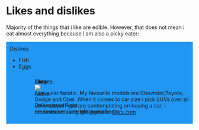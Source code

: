 <!DOCTYPE html>
<html lang="en">

<head>
  <title>Github pages</title>
  <style>
    .item1 {
      grid-area: header;
    }

    .item2 {
      grid-area: menu;
    }

    .item3 {
      grid-area: main;
    }

    .item4 {
      grid-area: right;
    }

    .item5 {
      grid-area: footer;
    }

    .grid-container {
      display: grid;
      grid-template-areas:
        'header header header header header header'
        'menu main main main right right'
        'menu footer footer footer footer footer';
      grid-gap: 10px;
      background-color: #2196F3;
      padding: 10px;
    }

    .grid-container>div {
      background-color: rgba(255, 255, 255, 0.8);
      text-align: center;
      padding: 20px 0;
      font-size: 30px;
    }
  </style>
</head>

<body>

  <h1>Likes and dislikes</h1>

  <p>Majority of the things that i like are edible. However, that does not mean i eat almost everything because i am
    also a picky eater:</p>

  <div class="grid-container">
    <div class="item1">Likes</div>
    <div class="item2">Dislikes
      <ul>
        <li>Fish</li>
        <li>Eggs</li>
    </div>
    <div class="item3">Cars<br>
      <p> I am a car fanatic. My favourite models are Chevrolet,Toyota, Dodge and Opel. When it comes to car size i pick
        SUVs over all other sizes.If you are contemplating on buying a car, i recommend using this website:
        <a href="https://www.cars.com/">Cars.com </a>
      </p>
    </div>
    <div class="item4">Images:<br>
      <img src="2021-suvs-trailblazer.jpg"
    </div>
    <div class="item5">Author
      <p>Deliverance Right<br>
        email:deliveranceright@gmail.com</p>
    </div>
  </div>

</body>

</html>
